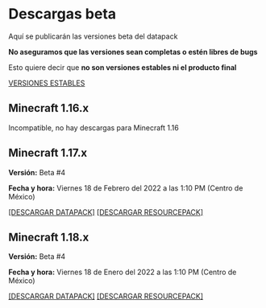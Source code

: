 # Descargas **beta**

Aquí se publicarán las versiones beta del datapack

**No aseguramos que las versiones sean completas o estén libres de bugs**

Esto quiere decir que **no son versiones estables ni el producto final**

[VERSIONES ESTABLES](https://tacozyt.github.io/mc2.0/downloads)


## Minecraft 1.16.x

Incompatible, no hay descargas para Minecraft 1.16


## Minecraft 1.17.x

**Versión:** Beta #4

**Fecha y hora:** Viernes 18 de Febrero del 2022 a las 1:10 PM (Centro de México)

[[DESCARGAR DATAPACK]](https://github.com/tacozyt/mc2.0/releases/download/beta4/Minecraft_2.0_Beta4_MC1.17.zip)
[[DESCARGAR RESOURCEPACK]](https://github.com/tacozyt/mc2.0/releases/download/beta2/Minecraft_2.0_RP_Beta1_MC1.17.zip)


## Minecraft 1.18.x

**Versión:** Beta #4

**Fecha y hora:** Viernes 18 de Enero del 2022 a las 1:10 PM (Centro de México)

[[DESCARGAR DATAPACK]](https://github.com/tacozyt/mc2.0/releases/download/beta4/Minecraft_2.0_Beta4_MC1.18.zip)
[[DESCARGAR RESOURCEPACK]](https://github.com/tacozyt/mc2.0/releases/download/beta2/Minecraft_2.0_RP_Beta1_MC1.18.zip)
